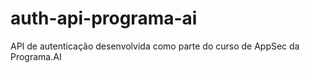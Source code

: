 # auth-api-programa-ai
API de autenticação desenvolvida como parte do curso de AppSec da Programa.AI
